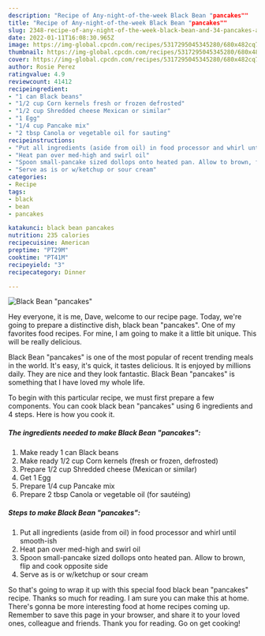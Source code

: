 ```yaml
---
description: "Recipe of Any-night-of-the-week Black Bean "pancakes""
title: "Recipe of Any-night-of-the-week Black Bean "pancakes""
slug: 2348-recipe-of-any-night-of-the-week-black-bean-and-34-pancakes-and-34
date: 2022-01-11T16:08:30.965Z
image: https://img-global.cpcdn.com/recipes/5317295045345280/680x482cq70/black-bean-pancakes-recipe-main-photo.jpg
thumbnail: https://img-global.cpcdn.com/recipes/5317295045345280/680x482cq70/black-bean-pancakes-recipe-main-photo.jpg
cover: https://img-global.cpcdn.com/recipes/5317295045345280/680x482cq70/black-bean-pancakes-recipe-main-photo.jpg
author: Rosie Perez
ratingvalue: 4.9
reviewcount: 41412
recipeingredient:
- "1 can Black beans"
- "1/2 cup Corn kernels fresh or frozen defrosted"
- "1/2 cup Shredded cheese Mexican or similar"
- "1 Egg"
- "1/4 cup Pancake mix"
- "2 tbsp Canola or vegetable oil for sauting"
recipeinstructions:
- "Put all ingredients (aside from oil) in food processor and whirl until smooth-ish"
- "Heat pan over med-high and swirl oil"
- "Spoon small-pancake sized dollops onto heated pan. Allow to brown, flip and cook opposite side"
- "Serve as is or w/ketchup or sour cream"
categories:
- Recipe
tags:
- black
- bean
- pancakes

katakunci: black bean pancakes 
nutrition: 235 calories
recipecuisine: American
preptime: "PT29M"
cooktime: "PT41M"
recipeyield: "3"
recipecategory: Dinner

---
```



![Black Bean &#34;pancakes&#34;](https://img-global.cpcdn.com/recipes/5317295045345280/680x482cq70/black-bean-pancakes-recipe-main-photo.jpg)

Hey everyone, it is me, Dave, welcome to our recipe page. Today, we're going to prepare a distinctive dish, black bean &#34;pancakes&#34;. One of my favorites food recipes. For mine, I am going to make it a little bit unique. This will be really delicious.

Black Bean &#34;pancakes&#34; is one of the most popular of recent trending meals in the world. It's easy, it's quick, it tastes delicious. It is enjoyed by millions daily. They are nice and they look fantastic. Black Bean &#34;pancakes&#34; is something that I have loved my whole life.




To begin with this particular recipe, we must first prepare a few components. You can cook black bean &#34;pancakes&#34; using 6 ingredients and 4 steps. Here is how you cook it.

<!--inarticleads1-->

##### The ingredients needed to make Black Bean &#34;pancakes&#34;:

1. Make ready 1 can Black beans
1. Make ready 1/2 cup Corn kernels (fresh or frozen, defrosted)
1. Prepare 1/2 cup Shredded cheese (Mexican or similar)
1. Get 1 Egg
1. Prepare 1/4 cup Pancake mix
1. Prepare 2 tbsp Canola or vegetable oil (for sautéing)




<!--inarticleads2-->

##### Steps to make Black Bean &#34;pancakes&#34;:

1. Put all ingredients (aside from oil) in food processor and whirl until smooth-ish
1. Heat pan over med-high and swirl oil
1. Spoon small-pancake sized dollops onto heated pan. Allow to brown, flip and cook opposite side
1. Serve as is or w/ketchup or sour cream




So that's going to wrap it up with this special food black bean &#34;pancakes&#34; recipe. Thanks so much for reading. I am sure you can make this at home. There's gonna be more interesting food at home recipes coming up. Remember to save this page in your browser, and share it to your loved ones, colleague and friends. Thank you for reading. Go on get cooking!
